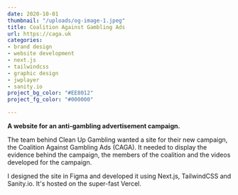 ```yaml
---
date: 2020-10-01
thumbnail: "/uploads/og-image-1.jpeg"
title: Coalition Against Gambling Ads
url: https://caga.uk
categories:
- brand design
- website development
- next.js
- tailwindcss
- graphic design
- jwplayer
- sanity.io
project_bg_color: "#EE8012"
project_fg_color: "#000000"

---
```

**A website for an anti-gambling advertisement campaign.**

The team behind Clean Up Gambling wanted a site for their new campaign, the Coalition Against Gambling Ads (CAGA). It needed to display the evidence behind the campaign, the members of the coalition and the videos developed for the campaign.

I designed the site in Figma and developed it using Next.js, TailwindCSS and Sanity.io. It's hosted on the super-fast Vercel.